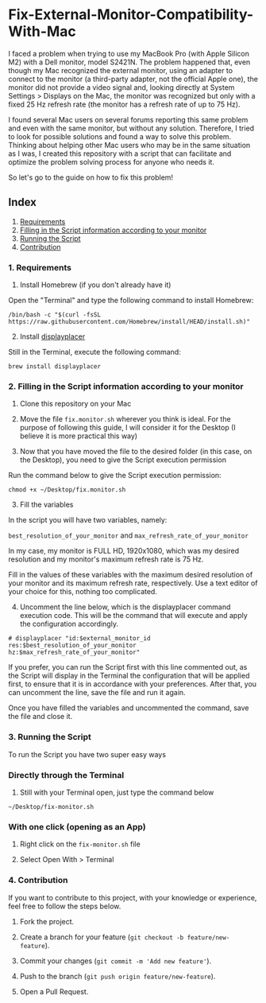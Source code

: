 # Fix-External-Monitor-Compatibility-With-Mac

I faced a problem when trying to use my MacBook Pro (with Apple Silicon M2) with a Dell monitor, model S2421N. The problem happened that, even though my Mac recognized the external monitor, using an adapter to connect to the monitor (a third-party adapter, not the official Apple one), the monitor did not provide a video signal and, looking directly at System Settings > Displays on the Mac, the monitor was recognized but only with a fixed 25 Hz refresh rate (the monitor has a refresh rate of up to 75 Hz).

I found several Mac users on several forums reporting this same problem and even with the same monitor, but without any solution. Therefore, I tried to look for possible solutions and found a way to solve this problem. Thinking about helping other Mac users who may be in the same situation as I was, I created this repository with a script that can facilitate and optimize the problem solving process for anyone who needs it.

So let's go to the guide on how to fix this problem!

## Index

1. [Requirements](#1-requirements)
2. [Filling in the Script information according to your monitor](#2-filling-in-the-script-information-according-to-your-monitor)
3. [Running the Script](#3-running-the-script)
4. [Contribution](#4-contribution)

### 1. Requirements

1. Install Homebrew (if you don't already have it)

Open the "Terminal" and type the following command to install Homebrew:

`/bin/bash -c "$(curl -fsSL https://raw.githubusercontent.com/Homebrew/install/HEAD/install.sh)"`

2. Install [displayplacer](https://github.com/jakehilborn/displayplacer)

Still in the Terminal, execute the following command:

`brew install displayplacer`

### 2. Filling in the Script information according to your monitor

1. Clone this repository on your Mac

2. Move the file `fix.monitor.sh` wherever you think is ideal. For the purpose of following this guide, I will consider it for the Desktop (I believe it is more practical this way)

3. Now that you have moved the file to the desired folder (in this case, on the Desktop), you need to give the Script execution permission

Run the command below to give the Script execution permission:

`chmod +x ~/Desktop/fix.monitor.sh`

3. Fill the variables

In the script you will have two variables, namely:

`best_resolution_of_your_monitor` and `max_refresh_rate_of_your_monitor`

In my case, my monitor is FULL HD, 1920x1080, which was my desired resolution and my monitor's maximum refresh rate is 75 Hz.

Fill in the values ​​of these variables with the maximum desired resolution of your monitor and its maximum refresh rate, respectively. Use a text editor of your choice for this, nothing too complicated.

4. Uncomment the line below, which is the displayplacer command execution code. This will be the command that will execute and apply the configuration accordingly.

`# displayplacer "id:$external_monitor_id res:$best_resolution_of_your_monitor hz:$max_refresh_rate_of_your_monitor"`

If you prefer, you can run the Script first with this line commented out, as the Script will display in the Terminal the configuration that will be applied first, to ensure that it is in accordance with your preferences. After that, you can uncomment the line, save the file and run it again.

Once you have filled the variables and uncommented the command, save the file and close it.

### 3. Running the Script

To run the Script you have two super easy ways

### Directly through the Terminal

1. Still with your Terminal open, just type the command below

`~/Desktop/fix-monitor.sh`

### With one click (opening as an App)

1. Right click on the `fix-monitor.sh` file

2. Select Open With > Terminal

### 4. Contribution

If you want to contribute to this project, with your knowledge or experience, feel free to follow the steps below.

1. Fork the project.

2. Create a branch for your feature (`git checkout -b feature/new-feature`).

3. Commit your changes (`git commit -m 'Add new feature'`).

4. Push to the branch (`git push origin feature/new-feature`).

5. Open a Pull Request.

